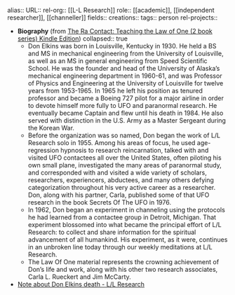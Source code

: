 alias::
URL::
rel-org:: [[L-L Research]]
role:: [[academic]], [[independent researcher]], [[channeller]]
fields::
creations::
tags:: person
rel-projects::


- **Biography** (from [The Ra Contact: Teaching the Law of One (2 book series) Kindle Edition](https://www.amazon.com/gp/product/B07DYHGMMY/ref=x_gr_bb_series?caller=Goodreads&tag=x_gr_bb_series-20&binding=kindle_edition))
  collapsed:: true
	- Don Elkins was born in Louisville, Kentucky in 1930. He held a BS and MS in mechanical engineering from the University of Louisville, as well as an MS in general engineering from Speed Scientific School. He was the founder and head of the University of Alaska’s mechanical engineering department in 1960-61, and was Professor of Physics and Engineering at the University of Louisville for twelve years from 1953-1965. In 1965 he left his position as tenured professor and became a Boeing 727 pilot for a major airline in order to devote himself more fully to UFO and paranormal research. He eventually became Captain and flew until his death in 1984. He also served with distinction in the U.S. Army as a Master Sergeant during the Korean War.
	- Before the organization was so named, Don began the work of L/L Research solo in 1955. Among his areas of focus, he used age-regression hypnosis to research reincarnation, talked with and visited UFO contactees all over the United States, often piloting his own small plane, investigated the many areas of paranormal study, and corresponded with and visited a wide variety of scholars, researchers, experiencers, abductees, and many others defying categorization throughout his very active career as a researcher. Don, along with his partner, Carla, published some of that UFO research in the book Secrets Of The UFO in 1976.
	- In 1962, Don began an experiment in channeling using the protocols he had learned from a contactee group in Detroit, Michigan. That experiment blossomed into what became the principal effort of L/L Research: to collect and share information for the spiritual advancement of all humankind. His experiment, as it were, continues in an unbroken line today through our weekly meditations at L/L Research.
	- The Law Of One material represents the crowning achievement of Don’s life and work, along with his other two research associates, Carla L. Rueckert and Jim McCarty.
- [Note about Don Elkins death - L/L Research](https://www.llresearch.org/news/2018/note-about-don-elkins)
